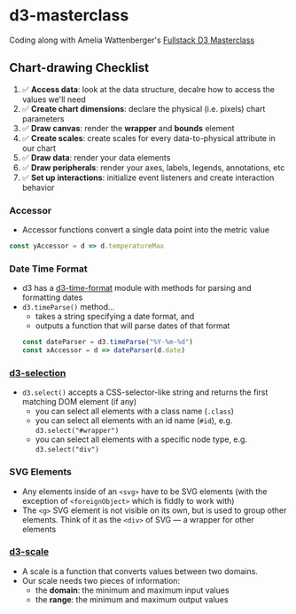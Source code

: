 # d3-masterclass
Coding along with Amelia Wattenberger's [Fullstack D3 Masterclass](https://www.newline.co/courses/fullstack-d3-masterclass)

## Chart-drawing Checklist
1. ✅ **Access data**: look at the data structure, decalre how to access the values we'll need
2. ✅ **Create chart dimensions**: declare the physical (i.e. pixels) chart parameters
3. ✅ **Draw canvas**: render the **wrapper** and **bounds** element
4. ✅ **Create scales**: create scales for every data-to-physical attribute in our chart
5. ✅ **Draw data**: render your data elements
6. ✅ **Draw peripherals**: render your axes, labels, legends, annotations, etc
7. ✅ **Set up interactions**: initialize event listeners and create interaction behavior

### Accessor
- Accessor functions convert a single data point into the metric value
```js
const yAccessor = d => d.temperatureMax
```

### Date Time Format
- d3 has a [d3-time-format](https://github.com/d3/d3-time-format) module with methods for parsing and formatting dates
- `d3.timeParse()` method...
  - takes a string specifying a date format, and
  - outputs a function that will parse dates of that format
  ```js
  const dateParser = d3.timeParse("%Y-%m-%d")
  const xAccessor = d => dateParser(d.date)
  ```
### [d3-selection](https://github.com/d3/d3-selection)
- `d3.select()` accepts a CSS-selector-like string and returns the first matching DOM element (if any)
  - you can select all elements with a class name (`.class`)
  - you can select all elements with an id name (`#id`), e.g. `d3.select("#wrapper")`
  - you can select all elements with a specific node type, e.g. `d3.select("div")`

### SVG Elements
- Any elements inside of an `<svg>` have to be SVG elements (with the exception of `<foreignObject>` which is fiddly to work with)
- The `<g>` SVG element is not visible on its own, but is used to group other elements. Think of it as the `<div>` of SVG — a wrapper for other elements

### [d3-scale](https://github.com/d3/d3-scale)
- A scale is a function that converts values between two domains.
- Our scale needs two pieces of information:
  - the **domain**: the minimum and maximum input values
  - the **range**: the minimum and maximum output values
